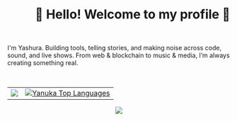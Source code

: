 <!-- Header -->
<h1 align="right"> 👋 Hello! Welcome to my profile 📸 </h1>

<br />

<p>
I'm Yashura. Building tools, telling stories, and making noise across code, sound, and live shows. From web & blockchain to music & media, I’m always creating something real.
</p>

<br />

<table align="center">
  <tr>
    <td align="left">
       <a href="http://www.github.com/yanukadeneth99"><img src="https://github-readme-streak-stats.herokuapp.com/?user=yanukadeneth99&background=0D1117&ring=D85F82&fire=D85F82&currStreakNum=ffffff&currStreakLabel=D85F82&sideNums=ffffff&sideLabels=ffffff&dates=ffffff&hide_border=true" /></a>
    </td>
    <td align="right">
      <a href="https://github.com/yanukadeneth99"><img alt="Yanuka Top Languages" src="https://github-readme-stats.vercel.app/api/top-langs/?username=yanukadeneth99&langs_count=10&count_private=true&layout=compact&theme=dracula&hide_border=true&bg_color=0D1117&exclude_repo=GameSellShop,Image-Captioning-DL"/></a>
    </td>
  </tr>
</table>

<div align="center">
  <img align="center" src="https://github-profile-trophy.vercel.app/?username=yanukadeneth99&theme=juicyfresh&no-bg=true" />
</div>
